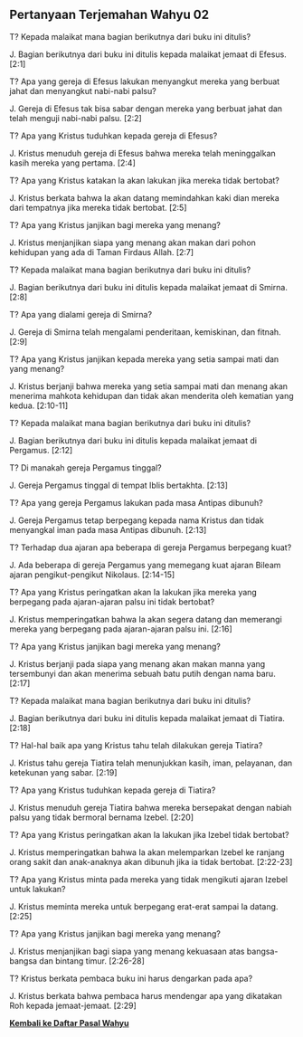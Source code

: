 ## Pertanyaan Terjemahan Wahyu 02 ##

T? Kepada malaikat mana bagian berikutnya dari buku ini ditulis?

J. Bagian berikutnya dari buku ini ditulis kepada malaikat jemaat di Efesus. [2:1]

T? Apa yang gereja di Efesus lakukan menyangkut mereka yang berbuat jahat dan menyangkut nabi-nabi palsu?

J. Gereja di Efesus tak bisa sabar dengan mereka yang berbuat jahat dan telah menguji nabi-nabi palsu. [2:2]

T? Apa yang Kristus tuduhkan kepada gereja di Efesus?

J. Kristus menuduh gereja di Efesus bahwa mereka telah meninggalkan kasih mereka yang pertama. [2:4]

T? Apa yang Kristus katakan Ia akan lakukan jika mereka tidak bertobat?

J. Kristus berkata bahwa Ia akan datang memindahkan kaki dian mereka dari tempatnya jika mereka tidak bertobat. [2:5]

T? Apa yang Kristus janjikan bagi mereka yang menang?

J. Kristus menjanjikan siapa yang menang akan makan dari pohon kehidupan yang ada di Taman Firdaus Allah. [2:7]

T? Kepada malaikat mana bagian berikutnya dari buku ini ditulis?

J. Bagian berikutnya dari buku ini ditulis kepada malaikat jemaat di Smirna. [2:8]

T? Apa yang dialami gereja di Smirna?

J. Gereja di Smirna telah mengalami penderitaan, kemiskinan, dan fitnah. [2:9]

T? Apa yang Kristus janjikan kepada mereka yang setia sampai mati dan yang menang?

J. Kristus berjanji bahwa mereka yang setia sampai mati dan menang akan menerima mahkota kehidupan dan tidak akan menderita oleh kematian yang kedua. [2:10-11]

T? Kepada malaikat mana bagian berikutnya dari buku ini ditulis?

J. Bagian berikutnya dari buku ini ditulis kepada malaikat jemaat di Pergamus. [2:12]

T? Di manakah gereja Pergamus tinggal?

J. Gereja Pergamus tinggal di tempat Iblis bertakhta. [2:13]

T? Apa yang gereja Pergamus lakukan pada masa Antipas dibunuh?

J. Gereja Pergamus tetap berpegang kepada nama Kristus dan tidak menyangkal iman pada masa Antipas dibunuh. [2:13]

T? Terhadap dua ajaran apa beberapa di gereja Pergamus berpegang kuat?

J. Ada beberapa di gereja Pergamus yang memegang kuat ajaran Bileam ajaran pengikut-pengikut Nikolaus. [2:14-15]

T? Apa yang Kristus peringatkan akan Ia lakukan jika mereka yang berpegang pada ajaran-ajaran palsu ini tidak bertobat?

J. Kristus memperingatkan bahwa Ia akan segera datang dan memerangi mereka yang berpegang pada ajaran-ajaran palsu ini. [2:16]

T? Apa yang Kristus janjikan bagi mereka yang menang?

J. Kristus berjanji pada siapa yang menang akan makan manna yang tersembunyi dan akan menerima sebuah batu putih dengan nama baru. [2:17]

T? Kepada malaikat mana bagian berikutnya dari buku ini ditulis?

J. Bagian berikutnya dari buku ini ditulis kepada malaikat jemaat di Tiatira. [2:18]

T? Hal-hal baik apa yang Kristus tahu telah dilakukan gereja Tiatira?

J. Kristus tahu gereja Tiatira telah menunjukkan kasih, iman, pelayanan, dan ketekunan yang sabar. [2:19]

T? Apa yang Kristus tuduhkan kepada gereja di Tiatira?

J. Kristus menuduh gereja Tiatira bahwa mereka bersepakat dengan nabiah palsu yang tidak bermoral bernama Izebel. [2:20]

T? Apa yang Kristus peringatkan akan Ia lakukan jika Izebel tidak bertobat?

J. Kristus memperingatkan bahwa Ia akan melemparkan Izebel ke ranjang orang sakit dan anak-anaknya akan dibunuh jika ia tidak bertobat. [2:22-23]

T? Apa yang Kristus minta pada mereka yang tidak mengikuti ajaran Izebel untuk lakukan?

J. Kristus meminta mereka untuk berpegang erat-erat sampai Ia datang. [2:25]

T? Apa yang Kristus janjikan bagi mereka yang menang?

J. Kristus menjanjikan bagi siapa yang menang kekuasaan atas bangsa-bangsa dan bintang timur. [2:26-28]

T? Kristus berkata pembaca buku ini harus dengarkan pada apa?

J. Kristus berkata bahwa pembaca harus mendengar apa yang dikatakan Roh kepada jemaat-jemaat. [2:29]

__[Kembali ke Daftar Pasal Wahyu](./)__

